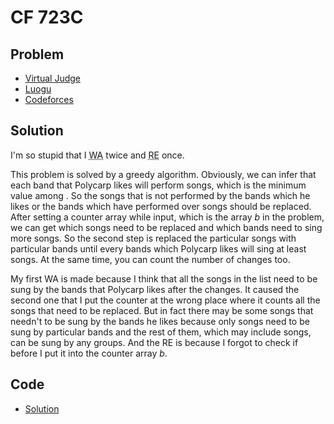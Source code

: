 # CF 723C

## Problem

- [Virtual Judge](https://vjudge.net/problem/CodeForces-723C)
- [Luogu](https://www.luogu.com.cn/problem/CF723C)
- [Codeforces](https://codeforces.com/problemset/problem/723/C)

## Solution

I'm so stupid that I <abbr title="Wrong Answer">WA</abbr> twice and <abbr title="Runtime Error">RE</abbr> once.

This problem is solved by a greedy algorithm. Obviously, we can infer that each band that Polycarp likes will perform <data value="o{&lfloor;}f{v{n}l{}v{m}}o{&rfloor;}"></data> songs, which is the minimum value among <data value="o{\{}v{b}b{v{i}}o{|}v{i}o{&isin;}o{[}c{1}o{,}v{m}o{]}o{,}v{i}o{&isin;}c{&#8469;}o{\}}"></data>. So the songs that is not performed by the bands which he likes or the bands which have performed over <data value="o{&lfloor;}f{v{n}l{}v{m}}o{&rfloor;}"></data> songs should be replaced. After setting a counter array while input, which is the array $b$ in the problem, we can get which songs need to be replaced and which bands need to sing more songs. So the second step is replaced the particular songs with particular bands until every bands which Polycarp likes will sing at least <data value="o{&lfloor;}f{v{n}l{}v{m}}o{&rfloor;}"></data> songs. At the same time, you can count the number of changes too.

My first WA is made because I think that all the songs in the list need to be sung by the bands that Polycarp likes after the changes. It caused the second one that I put the counter at the wrong place where it counts all the songs that need to be replaced. But in fact there may be some songs that needn't to be sung by the bands he likes because only <data value="v{m}o{}o{&lfloor;}f{v{n}l{}v{m}}o{&rfloor;}"></data> songs need to be sung by particular bands and the rest of them, which may include <data value="v{n}o{mod}v{m}"></data> songs, can be sung by any groups. And the RE is because I forgot to check if <data value="v{a}b{v{i}}o{&gt;}v{m}"></data> before I put it into the counter array $b$.

## Code

- [Solution](CF.723C.0.cpp)

